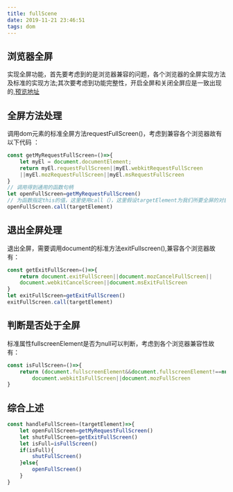 ```yaml
---
title: fullScene
date: 2019-11-21 23:46:51
tags: dom
---
```

## 浏览器全屏
实现全屏功能，首先要考虑到的是浏览器兼容的问题，各个浏览器的全屏实现方法及标准的实现方法;其次要考虑到功能完整性，开启全屏和关闭全屏应是一致出现的,[预览地址](<https://tomoyd.github.io/FrontedTechStack/demo/FullScreen/full-screen>)
<!-- more -->
## 全屏方法处理
调用dom元素的标准全屏方法requestFullScreen()，考虑到兼容各个浏览器故有以下代码 ：

```javascript
const getMyRequestFullScreen=()=>{
    let myEl = document.documentElement;
    return myEl.requestFullScreen||myEl.webkitRequestFullScreen
    ||myEl.mozRequestFullScreen||myEl.msRequestFullScreen
}
// 调用得到通用的函数句柄
let openFullScreen=getMyRequestFullScreen()
// 为函数指定this的值，这里使用call（），这里假设targetElement为我们所要全屏的对象
openFullScreen.call(targetElement)
```

## 退出全屏处理

退出全屏，需要调用document的标准方法exitFullscreen(),兼容各个浏览器故有：

```javascript
const getExitFullScreen=()=>{
	return document.exitFullScreen||document.mozCancelFullScreen||
	document.webkitCancelScreen||document.msExitFullScreen
}
let exitFullScreen=getExitFullScreen()
exitFullScreen.call(targetElement)
```

## 判断是否处于全屏

标准属性fullscreenElement是否为null可以判断，考虑到各个浏览器兼容性故有：

```javascript
const isFullScreen=()=>{
	return (document.fullscreenElement&&document.fullscreenElement!==null)||
        document.webkitIsFullScreen||document.mozFullScreen
}
```

## 综合上述

 

```javascript
const handleFullScreen=(targetElement)=>{
	let openFullScreen=getMyRequestFullScreen()
	let shutFullScreen=getExitFullScreen()
	let isFull=isFullScreen()
	if(isFull){
		shutFullScreen()
	}else{
        openFullScreen()
    }
}
```

